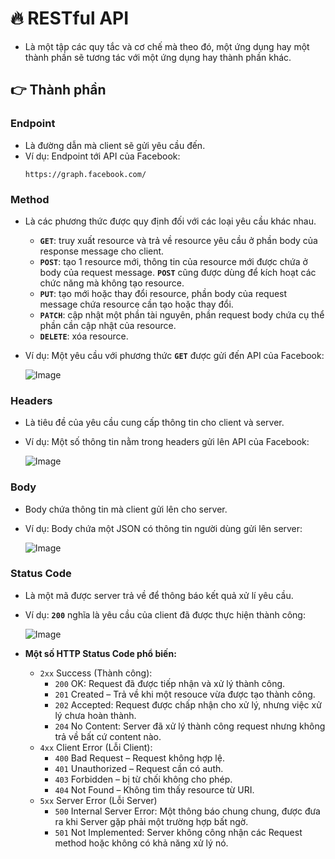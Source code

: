 
# 🔥 RESTful API

- Là một tập các quy tắc và cơ chế mà theo đó, một ứng dụng hay một thành phần sẽ tương tác với một ứng dụng hay thành phần khác.


## 👉 Thành phần
### Endpoint
- Là đường dẫn mà client sẽ gửi yêu cầu đến.
- Ví dụ: Endpoint tới API của Facebook:
    ```url
    https://graph.facebook.com/
    ```

### Method
- Là các phương thức được quy định đối với các loại yêu cầu khác nhau.
    + **`GET`**:  truy xuất resource và trả về resource yêu cầu ở phần body của response
        message cho client.
    + **`POST`**: tạo 1 resource mới, thông tin của resource mới được chứa ở body của
        request message. **`POST`** cũng được dùng để kích hoạt các chức năng mà
        không tạo resource.
    + **`PUT`**: tạo mới hoặc thay đổi resource, phần body của request message chứa
        resource cần tạo hoặc thay đổi.
    + **`PATCH`**: cập nhật một phần tài nguyên, phần request body chứa cụ thể phần
        cần cập nhật của resource.
    + **`DELETE`**: xóa resource.

- Ví dụ: Một yêu cầu với phương thức **`GET`** được gửi đến API của Facebook:

    ![Image](https://dl.dropboxusercontent.com/s/1ps6dg9o9em5rfl/Screenshot%202021-10-05%20162100.png)


### Headers
- Là tiêu đề của yêu cầu cung cấp thông tin cho client và server.
- Ví dụ: Một số thông tin nằm trong headers gửi lên API của Facebook:

    ![Image](https://dl.dropboxusercontent.com/s/b32xuvkxchkop5t/Screenshot%202021-10-05%20165203.png)

### Body
- Body chứa thông tin mà client gửi lên cho server.
- Ví dụ: Body chứa một JSON có thông tin người dùng gửi lên server:

    ![Image](https://dl.dropboxusercontent.com/s/050xzkqjt1dc0nn/Screenshot%202021-10-05%20170133.png)

### Status Code
- Là một mã được server trả về để thông báo kết quả xử lí yêu cầu.
- Ví dụ: **`200`** nghĩa là yêu cầu của client đã được thực hiện thành công:


    ![Image](https://dl.dropbox.com/s/pbzm4j0rxjwxoeh/Screenshot%202021-10-05%20170832.png)

- **Một số HTTP Status Code phổ biến:**
    + `2xx` Success (Thành công):
        + `200` OK: Request đã được tiếp nhận và xử lý thành công.
        + `201` Created – Trả về khi một resouce vừa được tạo thành công.
        + `202` Accepted: Request được chấp nhận cho xử lý, nhưng việc xử lý chưa hoàn
            thành.
        + `204` No Content: Server đã xử lý thành công request nhưng không trả về bất cứ
            content nào.
    + `4xx` Client Error (Lỗi Client):
        + `400` Bad Request – Request không hợp lệ.
        + `401` Unauthorized – Request cần có auth.
        + `403` Forbidden – bị từ chối không cho phép.
        + `404` Not Found – Không tìm thấy resource từ URI.
    + `5xx` Server Error (Lỗi Server)
        + `500` Internal Server Error: Một thông báo chung chung, được đưa ra khi Server gặp
            phải một trường hợp bất ngờ.
        + `501` Not Implemented: Server không công nhận các Request method hoặc không
            có khả năng xử lý nó.
